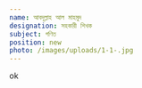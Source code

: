 ```yaml
---
name: আবদূল্লাহ আল মাহমুদ
designation: সহকারী শিখক
subject: গণিত
position: new
photo: /images/uploads/1-1-.jpg
---
```

o﻿k